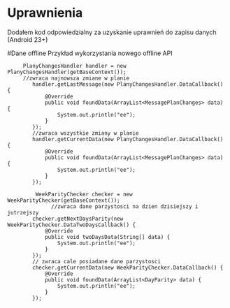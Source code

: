 # Uprawnienia
Dodałem kod odpowiedzialny za uzyskanie uprawnień do zapisu danych (Android 23+)

#Dane offline
Przykład wykorzystania nowego offline API 

         PlanyChangesHandler handler = new PlanyChangesHandler(getBaseContext());
         //zwraca najnowsza zmiane w planie
            handler.getLastMessage(new PlanyChangesHandler.DataCallback() {
                @Override
                public void foundData(ArrayList<MessagePlanChanges> data) {
                    System.out.println("ee");
                }
            });
            //zwraca wszystkie zmiany w planie
            handler.getCurrentData(new PlanyChangesHandler.DataCallback() {
                @Override
                public void foundData(ArrayList<MessagePlanChanges> data) {
                    System.out.println("ee");
                }
            });

             WeekParityChecker checker = new WeekParityChecker(getBaseContext());
                  //zwraca dane parzystosci na dzien dzisiejszy i jutrzejszy
            checker.getNextDaysParity(new WeekParityChecker.DataTwoDaysCallback() {
                @Override
                public void twoDaysData(String[] data) {
                    System.out.println("ee");
                }
            });
            // zwraca cale posiadane dane parzystosci
            checker.getCurrentData(new WeekParityChecker.DataCallback() {
                @Override
                public void foundData(ArrayList<DayParity> data) {
                    System.out.println("ee");
                }
            });
            
            

